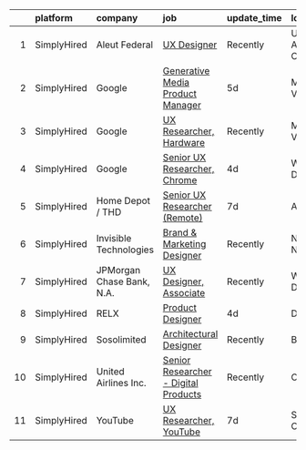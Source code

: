 

|    | platform    | company                   | job                                                                                                                                                  | update_time   | location          |
|---:|:------------|:--------------------------|:-----------------------------------------------------------------------------------------------------------------------------------------------------|:--------------|:------------------|
|  1 | SimplyHired | Aleut Federal             | [UX Designer](https://www.simplyhired.com/job/QSTp7tw8Oyt0r7WNahueg5MNGqCSLUwtG_REbPhdMpGfRey_3WUXeQ?q=generative+designer)                          | Recently      | USAF Academy, CO  |
|  2 | SimplyHired | Google                    | [Generative Media Product Manager](https://www.simplyhired.com/job/uqIc-sgUcwgM5htIQCMO84aE_ZijcHOm8me38qdTsMKqYGvHGrTy8A?q=generative+designer)     | 5d            | Mountain View, CA |
|  3 | SimplyHired | Google                    | [UX Researcher, Hardware](https://www.simplyhired.com/job/39fdBQ0tlySmYMNSLCf7WqSbtzqwciZlK3jGt8KZpEJ_75gPb-fN_w?q=generative+designer)              | Recently      | Mountain View, CA |
|  4 | SimplyHired | Google                    | [Senior UX Researcher, Chrome](https://www.simplyhired.com/job/TnRmK5zZjh7nirAywc12KqWIIVKN0WMD-HTAqoW3S3Rxist3JuUIyA?q=generative+designer)         | 4d            | Washington, DC    |
|  5 | SimplyHired | Home Depot / THD          | [Senior UX Researcher (Remote)](https://www.simplyhired.com/job/DiCavZnQpT21ZdXEi_Pma3djtrmYlXd3j8AD_HXCabAQ_yf7OS0MHA?q=generative+designer)        | 7d            | Atlanta, GA       |
|  6 | SimplyHired | Invisible Technologies    | [Brand & Marketing Designer](https://www.simplyhired.com/job/HTwYmjjsODkNfYDv_CyZzBHtdoAWeqs31ufgGegB44TMZ7wNUMGZHA?q=generative+designer)           | Recently      | New York, NY      |
|  7 | SimplyHired | JPMorgan Chase Bank, N.A. | [UX Designer, Associate](https://www.simplyhired.com/job/1IsMBvf_JcL-D7sXqtsaJ958MAJFuPlL1X_i8JijmejPn7YCgSzZEQ?q=generative+designer)               | Recently      | Wilmington, DE    |
|  8 | SimplyHired | RELX                      | [Product Designer](https://www.simplyhired.com/job/asexbGIW3x-dUCDvV-eRcVuQOGAMUjDHHZvAjhxfc9WTx-K3OMCIWw?q=generative+designer)                     | 4d            | Denver, CO        |
|  9 | SimplyHired | Sosolimited               | [Architectural Designer](https://www.simplyhired.com/job/1wnZZjS_T2B-Khb33FLg8m5W26VpFJO-O7M0joPbDLzOi2-l3WqCTg?q=generative+designer)               | Recently      | Boston, MA        |
| 10 | SimplyHired | United Airlines Inc.      | [Senior Researcher - Digital Products](https://www.simplyhired.com/job/q4C0OlRziJDjQQctYU2yRgX69KR0bZPME_7GuYjfmo3F3C_mG8zc3Q?q=generative+designer) | Recently      | Chicago, IL       |
| 11 | SimplyHired | YouTube                   | [UX Researcher, YouTube](https://www.simplyhired.com/job/l93ibmkOKRi_j1KvXmEYz2hmmPcSSOb41b7H0D9XeYie7_Kcu4tXZA?q=generative+designer)               | 7d            | San Bruno, CA     |